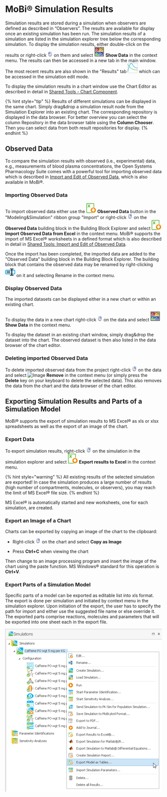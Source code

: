 # MoBi®‌ Simulation Results

Simulation results are stored during a simulation when observers are defined as described in “Observers”. The results are available for display once an existing simulation has been run. The simulation results of a simulation are listed in the simulation explorer tree below the corresponding simulation. To display the simulation results, either double-click on the results or right-click ![Image](../assets/icons/mouse_select.png) on them and select ![Image](../assets/icons/SummaryChart.png) **Show Data** in the context menu. The results can then be accessed in a new tab in the main window. The most recent results are also shown in the "Results" tab <img width="32" src="../assets/icons/TimeProfileAnalysis.svg"> which can be accessed in the simulation edit mode.

To display the simulation results in a chart window use the Chart Editor as described in detail in [Shared Tools - Chart Component](../part-5/chart-component.md).

{% hint style="tip" %}
Results of different simulations can be displayed in the same chart. Simply drag&drop a simulation result node from the Simulation Explorer into an existing chart. The corresponding repository is displayed in the data browser. For better overview you can select the column Repository in the data browser table using the **Column Chooser**. Then you can select data from both result repositories for display.
{% endhint %}

## Observed Data‌

To compare the simulation results with observed (i.e., experimental) data, e.g., measurements of blood plasma concentrations, the Open Systems Pharmacology Suite comes with a powerful tool for importing observed data which is described in [Import and Edit of Observed Data](../part-5/import-edit-observed-data.md), which is also available in MoBi®.

### Importing Observed Data‌

To import observed data either use the <img width="32" src="../assets/icons/ObservedData.svg"> **Observed Data** button in the "Modeling&Simulation" ribbon group "Import" or right-click ![Image](../assets/icons/mouse_select_right.png) on the **Observed Data** building block in the Building Block Explorer and select <img width="32" src="../assets/icons/ObservedData.svg"> **Import Observed Data from Excel** in the context menu. MoBi® supports the import of MS Excel® worksheets in a defined format which is also described in detail in [Shared Tools: Import and Edit of Observed Data](../part-5/import-edit-observed-data.md).

Once the import has been completed, the imported data are added to the "Observed Data" building block in the Building Block Explorer. The building block that contains the observed data may be renamed by right-clicking <img width="32" src="../assets/icons/Rename.svg"> on it and selecting Rename in the context menu.

### Display Observed Data‌

The imported datasets can be displayed either in a new chart or within an existing chart.

To display the data in a new chart right-click ![Image](../assets/icons/mouse_select_right.png) on the data and select ![Image](../assets/icons/SummaryChart.png) **Show Data** in the context menu.

To display the dataset in an existing chart window, simply drag&drop the dataset into the chart. The observed dataset is then also listed in the data browser of the chart editor.

### Deleting imported Observed Data‌

To delete imported observed data from the project right-click ![Image](../assets/icons/mouse_select_right.png) on the data and select ![Image](../assets/icons/Cancel.ico) **Remove** in the context menu (or simply press the **Delete** key on your keyboard to delete the selected data). This also removes the data from the chart and the data browser of the chart editor.

## Exporting Simulation Results and Parts of a Simulation Model‌

MoBi® supports the export of simulation results to MS Excel® as xls or xlsx spreadsheets as well as the export of an image of the chart.

### Export Data‌

To export simulation results, right-click ![Image](../assets/icons/mouse_select_right.png) on the simulation in the simulation explorer and select <img width="32" src="../assets/icons/ObservedData.svg"> **Export results to Excel** in the context menu.

{% hint style="warning" %}
All existing results of the selected simulation are exported! In case the simulation produces a large number of results (high number of compartments, molecules, or observers), you may reach the limit of MS Excel® file size.
{% endhint %}

MS Excel® is automatically started and new worksheets, one for each simulation, are created.

### Export an Image of a Chart‌

Charts can be exported by copying an image of the chart to the clipboard:

- Right-click ![Image](../assets/icons/mouse_select_right.png) on the chart and select **Copy as Image**

- Press **Ctrl+C** when viewing the chart

Then change to an image processing program and insert the image of the chart using the paste function. MS Windows® standard for this operation is **Ctrl+V**.

### Export Parts of a Simulation Model‌

Specific parts of a model can be exported as editable list into xls format. The export is done per simulation and initiated by context menu in the simulation explorer. Upon initiation of the export, the user has to specify the path for import and either use the suggested file name or else override it. The exported parts comprise reactions, molecules and parameters that will be exported into one sheet each in the export file.

![Export of the simulation parts reactions, molecules and parameters as processable list is initated in the context menu](../assets/images/part-4/ExportSimulationParts.png)
